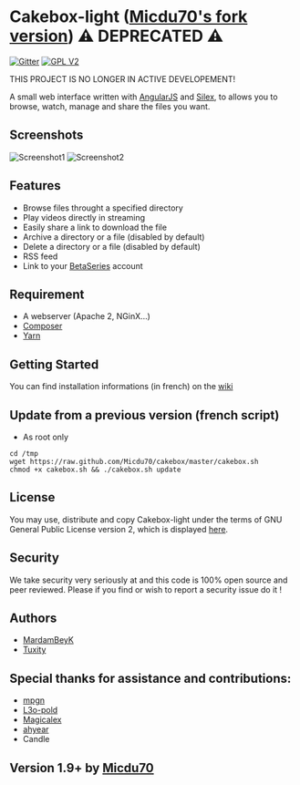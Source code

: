 Cakebox-light ([Micdu70's fork version](https://github.com/Micdu70/cakebox)) ⚠️ DEPRECATED ⚠️
===========

[![Gitter](https://badges.gitter.im/Join%20Chat.svg)](https://gitter.im/Cakebox/cakebox?utm_source=badge&utm_medium=badge&utm_campaign=pr-badge&utm_content=body_badge) [![GPL V2](http://img.shields.io/badge/license-GPL_V2-blue.svg?style=flat)](http://opensource.org/licenses/GPL-2.0)

THIS PROJECT IS NO LONGER IN ACTIVE DEVELOPEMENT!

A small web interface written with [AngularJS](https://angularjs.org/) and [Silex](http://silex.sensiolabs.org/), to allows you to browse, watch, manage and share the files you want.

## Screenshots

![Screenshot1](http://i.imgur.com/wU3gJ46.png "Browse page in Cakebox-light")
![Screenshot2](http://i.imgur.com/IljSDsL.jpg "Play page in Cakebox-light")


## Features

* Browse files throught a specified directory
* Play videos directly in streaming
* Easily share a link to download the file
* Archive a directory or a file (disabled by default)
* Delete a directory or a file (disabled by default)
* RSS feed
* Link to your [BetaSeries](http://www.betaseries.com) account


## Requirement

* A webserver (Apache 2, NGinX...)
* [Composer](https://getcomposer.org/)
* [Yarn](https://yarnpkg.com/)


## Getting Started

You can find installation informations (in french) on the [wiki](https://github.com/Cakebox/Cakebox-light/wiki)

## Update from a previous version (french script)

- As root only

```
cd /tmp
wget https://raw.github.com/Micdu70/cakebox/master/cakebox.sh
chmod +x cakebox.sh && ./cakebox.sh update
```

## License

You may use, distribute and copy Cakebox-light under the terms of GNU General Public License version 2, which is displayed [here](https://github.com/Cakebox/Cakebox-light/blob/master/LICENSE).

## Security

We take security very seriously at and this code is 100% open source and peer reviewed. Please if you find or wish to report a security issue do it !

## Authors

* [MardamBeyK](https://github.com/MardamBeyK)
* [Tuxity](https://github.com/Tuxity)


## Special thanks for assistance and contributions:

* [mpgn](https://github.com/mpgn)
* [L3o-pold](https://github.com/L3o-pold)
* [Magicalex](https://github.com/Magicalex)
* [ahyear](https://github.com/ahyear)
* Candle

## Version 1.9+ by [Micdu70](https://github.com/Micdu70)
